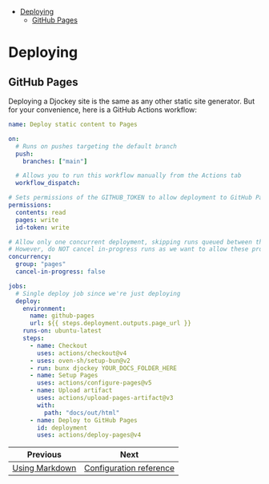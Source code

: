 <!--
  DO NOT EDIT THIS FILE DIRECTLY!
  It is generated by djockey.
-->

- [Deploying](../basics/deploying.md#Deploying)
  - [GitHub Pages](../basics/deploying.md#GitHub-Pages)

<div id="Deploying" class="section" id="Deploying">

# Deploying

<div id="GitHub-Pages" class="section" id="GitHub-Pages">

## GitHub Pages

Deploying a Djockey site is the same as any other static site generator.
But for your convenience, here is a GitHub Actions workflow:

```yaml
name: Deploy static content to Pages

on:
  # Runs on pushes targeting the default branch
  push:
    branches: ["main"]

  # Allows you to run this workflow manually from the Actions tab
  workflow_dispatch:

# Sets permissions of the GITHUB_TOKEN to allow deployment to GitHub Pages
permissions:
  contents: read
  pages: write
  id-token: write

# Allow only one concurrent deployment, skipping runs queued between the run in-progress and latest queued.
# However, do NOT cancel in-progress runs as we want to allow these production deployments to complete.
concurrency:
  group: "pages"
  cancel-in-progress: false

jobs:
  # Single deploy job since we're just deploying
  deploy:
    environment:
      name: github-pages
      url: ${{ steps.deployment.outputs.page_url }}
    runs-on: ubuntu-latest
    steps:
      - name: Checkout
        uses: actions/checkout@v4
      - uses: oven-sh/setup-bun@v2
      - run: bunx djockey YOUR_DOCS_FOLDER_HERE
      - name: Setup Pages
        uses: actions/configure-pages@v5
      - name: Upload artifact
        uses: actions/upload-pages-artifact@v3
        with:
          path: "docs/out/html"
      - name: Deploy to GitHub Pages
        id: deployment
        uses: actions/deploy-pages@v4
```

</div>

</div>

| Previous                                | Next                                                  |
| --------------------------------------- | ----------------------------------------------------- |
| [Using Markdown](../basics/markdown.md) | [Configuration reference](../basics/configuration.md) |
